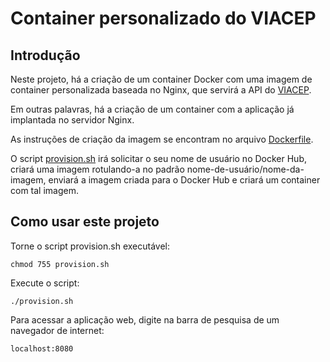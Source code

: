 # Container personalizado do VIACEP

## Introdução

Neste projeto, há a criação de um container Docker com uma imagem de container personalizada baseada no Nginx, que servirá a API do [VIACEP](https://viacep.com.br/exemplo/jquery/).

Em outras palavras, há a criação de um container com a aplicação já implantada no servidor Nginx.

As instruções de criação da imagem se encontram no arquivo [Dockerfile](./Dockerfile).

O script [provision.sh](./provision.sh) irá solicitar o seu nome de usuário no Docker Hub, criará uma imagem rotulando-a no padrão nome-de-usuário/nome-da-imagem, enviará a imagem criada para o Docker Hub e criará um container com tal imagem.

## Como usar este projeto

Torne o script provision.sh executável:

`chmod 755 provision.sh`

Execute o script:

`./provision.sh`

Para acessar a aplicação web, digite na barra de pesquisa de um navegador de internet:

`localhost:8080`
